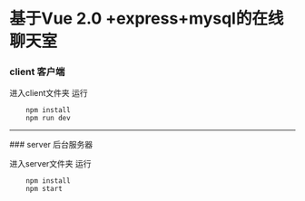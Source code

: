 # 基于Vue 2.0 +express+mysql的在线聊天室

### client 客户端 
进入client文件夹 运行
```
    npm install
    npm run dev
```
<hr>
### server 后台服务器

 进入server文件夹 运行
```
    npm install
    npm start
    
```